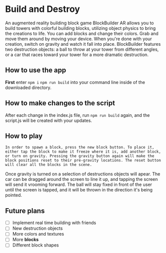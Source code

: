 # Build and Destroy

An augmented reality building block game
BlockBuilder AR allows you to build towers with colorful building blocks, utilizing object physics to bring the creations to life. You can add blocks and change their colors. Grab and move them around by moving your device. When you're done with your creation, switch on gravity and watch it fall into place. BlockBuilder features two destruction objects: a ball to throw at your tower from different angles, or a car that races toward your tower for a more dramatic destruction.

## How to use the app
   **First** enter 
   ```npm i```
   ```npm run build``` 
   into your command line inside of the downloaded directory.

## How to make changes to the script
   After each change in the index.js file, run ```npm run build``` again, and the script.js will be created with your updates.
   

## How to play
    In order to spawn a block, press the new block button. To place it, either tap the block to make it freeze where it is, add another block, or turn on gravity. Pressing the gravity button again will make the block positions reset to their pre-gravity locations. The reset button will clear all the blocks in the scene. 
   Once gravity is turned on a selection of destructions objects will apear. The car can be dragged around the screen to line it up, and tapping the screen will send it vrooming forward. The ball will stay fixed in front of the user until the screen is tapped, and it will be thrown in the direction it's being pointed.
   
## Future plans
- [ ] Implement real time building with friends
- [ ] New destruction objects
- [ ] More colors and textures
- [ ] More **blocks**
- [ ] Different block shapes
